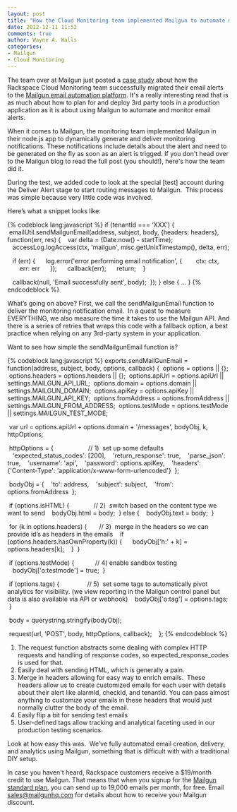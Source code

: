 ```yaml
---
layout: post
title: "How the Cloud Monitoring team implemented Mailgun to automate monitoring alerts"
date: 2012-12-11 11:52
comments: true
author: Wayne A. Walls
categories: 
- Mailgun
- Cloud Monitoring
---
```

The team over at Mailgun just posted a [case study](http://blog.mailgun.net/post/37721101600/how-node-js-app-cloud-monitoring-uses-the-mailgun-api) about how the Rackspace Cloud Monitoring team successfully migrated their email alerts to the [Mailgun email automation platform](http://www.mailgun.com/). It's a really interesting read that is as much about how to plan for and deploy 3rd party tools in a production application as it is about using Mailgun to automate and monitor email alerts.
<!-- more -->
When it comes to Mailgun, the monitoring team implemented Mailgun in their node.js app to dynamically generate and deliver monitoring notifications. These notifications include details about the alert and need to be generated on the fly as soon as an alert is trigged. If you don't head over to the Mailgun blog to read the full post (you should!), here's how the team did it.

During the test, we added code to look at the special [test] account during the Deliver Alert stage to start routing messages to Mailgun.  This process was simple because very little code was involved.

Here’s what a snippet looks like:

{% codeblock lang:javascript %}
if (tenantId === ‘XXX’) {
 emailUtil.sendMailgunEmail(address, subject, body, {headers: headers}, function(err, res) {
   var delta = (Date.now() - startTime);
   accessLog.logAccess(ctx, 'mailgun', misc.getUnixTimestamp(), delta, err);

   if (err) {
     log.error('error performing email notification', {
       ctx: ctx,
       err: err
     });
     callback(err);
     return;
   }

   callback(null, 'Email successfully sent', body);
 });
} else {
…
}
{% endcodeblock %}

What’s going on above? First, we call the sendMailgunEmail function to deliver the monitoring notification email.  In a quest to measure EVERYTHING, we also measure the time it takes to use the Mailgun API. And there is a series of retries that wraps this code with a fallback option, a best practice when relying on any 3rd-party system in your application.

Want to see how simple the sendMailgunEmail function is?

{% codeblock lang:javascript %}
exports.sendMailGunEmail = function(address, subject, body, options, callback) {
 options = options || {};
 options.headers = options.headers || {};
 options.apiUrl = options.apiUrl || settings.MAILGUN_API_URL;
 options.domain = options.domain || settings.MAILGUN_DOMAIN;
 options.apiKey = options.apiKey || settings.MAILGUN_API_KEY;
 options.fromAddress = options.fromAddress || settings.MAILGUN_FROM_ADDRESS;
 options.testMode = options.testMode || settings.MAILGUN_TEST_MODE;

 var url = options.apiUrl + options.domain + '/messages', bodyObj, k, httpOptions;

 httpOptions = {                    // 1)  set up some defaults
   'expected_status_codes': [200],
   'return_response': true,
   'parse_json': true,
   'username': 'api',
   'password': options.apiKey,
   'headers': {'Content-Type': 'application/x-www-form-urlencoded'}
 };

 bodyObj = {
   'to': address,
   'subject': subject,
   'from': options.fromAddress
 };

 if (options.isHTML) {              // 2)  switch based on the content type we want to send
   bodyObj.html = body;
 } else {
   bodyObj.text = body;
 }

 for (k in options.headers) {       // 3)  merge in the headers so we can provide id’s as headers in the emails
   if (options.headers.hasOwnProperty(k)) {
     bodyObj['h:' + k] = options.headers[k];
   }
 }

 if (options.testMode) {            // 4) enable sandbox testing
   bodyObj['o:testmode'] = true;
 }

 if (options.tags) {                // 5)  set some tags to automatically pivot analytics for visibility. (we view reporting in the Mailgun control panel but data is also available via API or webhook)
   bodyObj['o:tag'] = options.tags;
 }

 body = querystring.stringify(bodyObj);

 request(url, 'POST', body, httpOptions, callback);   
};
{% endcodeblock %}

1. The request function abstracts some dealing with complex HTTP requests and handling of response codes, so expected_response_codes is used for that.
2. Easily deal with sending HTML, which is generally a pain.
3. Merge in headers allowing for easy way to enrich emails.  These headers allow us to create customized emails for each user with details about their alert like alarmId, checkId, and tenantId. You can pass almost anything to customize your emails in these headers that would just normally clutter the body of the email.
4. Easily flip a bit for sending test emails
5. User-defined tags allow tracking and analytical faceting used in our production testing scenarios.

Look at how easy this was.  We’ve fully automated email creation, delivery, and analytics using Mailgun, something that is difficult with with a traditional DIY setup.

In case you haven't heard, Rackspace customers receive a $19/month credit to use Mailgun. That means that when you signup for the [Mailgun standard plan](http://www.mailgun.com/pricing), you can send up to 19,000 emails per month, for free. Email sales@mailgunhq.com for details about how to receive your Mailgun discount.
